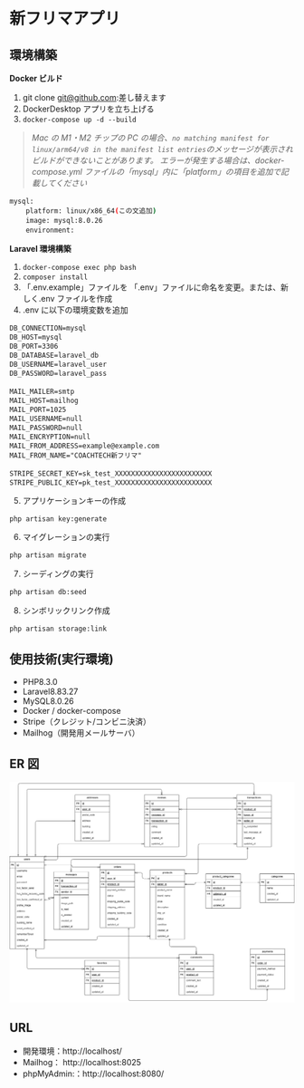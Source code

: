 # 新フリマアプリ

## 環境構築

**Docker ビルド**

1. git clone git@github.com:差し替えます
2. DockerDesktop アプリを立ち上げる
3. `docker-compose up -d --build`

> _Mac の M1・M2 チップの PC の場合、`no matching manifest for linux/arm64/v8 in the manifest list entries`のメッセージが表示されビルドができないことがあります。
> エラーが発生する場合は、docker-compose.yml ファイルの「mysql」内に「platform」の項目を追加で記載してください_

```bash
mysql:
    platform: linux/x86_64(この文追加)
    image: mysql:8.0.26
    environment:
```

**Laravel 環境構築**

1. `docker-compose exec php bash`
2. `composer install`
3. 「.env.example」ファイルを 「.env」ファイルに命名を変更。または、新しく.env ファイルを作成
4. .env に以下の環境変数を追加

```text
DB_CONNECTION=mysql
DB_HOST=mysql
DB_PORT=3306
DB_DATABASE=laravel_db
DB_USERNAME=laravel_user
DB_PASSWORD=laravel_pass

MAIL_MAILER=smtp
MAIL_HOST=mailhog
MAIL_PORT=1025
MAIL_USERNAME=null
MAIL_PASSWORD=null
MAIL_ENCRYPTION=null
MAIL_FROM_ADDRESS=example@example.com
MAIL_FROM_NAME="COACHTECH新フリマ"

STRIPE_SECRET_KEY=sk_test_XXXXXXXXXXXXXXXXXXXXXXXX
STRIPE_PUBLIC_KEY=pk_test_XXXXXXXXXXXXXXXXXXXXXXXX
```

5. アプリケーションキーの作成

```bash
php artisan key:generate
```

6. マイグレーションの実行

```bash
php artisan migrate
```

7. シーディングの実行

```bash
php artisan db:seed
```

8. シンボリックリンク作成

```bash
php artisan storage:link
```

## 使用技術(実行環境)

- PHP8.3.0
- Laravel8.83.27
- MySQL8.0.26
- Docker / docker-compose
- Stripe（クレジット/コンビニ決済）
- Mailhog（開発用メールサーバ）

## ER 図

![alt](er.png)

## URL

- 開発環境：http://localhost/
- Mailhog： http://localhost:8025
- phpMyAdmin:：http://localhost:8080/

